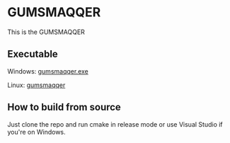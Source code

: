 # GUMSMAQQER
This is the GUMSMAQQER

## Executable
Windows: [gumsmaqqer.exe](gumsmaqqer.exe)

Linux:   [gumsmaqqer](gumsmaqqer)

## How to build from source
Just clone the repo and run cmake in release mode or use Visual Studio if you're on Windows.
